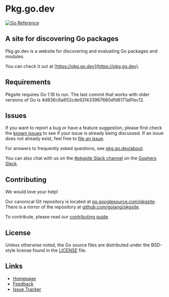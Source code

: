 # Pkg.go.dev

[![Go Reference](https://pkg.go.dev/badge/golang.org/x/pkgsite.svg)](https://pkg.go.dev/golang.org/x/pkgsite)

## A site for discovering Go packages

Pkg.go.dev is a website for discovering and evaluating Go packages and modules.

You can check it out at [https://pkg.go.dev](https://pkg.go.dev).

## Requirements

Pkgsite requires Go 1.18 to run. The last commit that works with older versions
of Go is 4d836c6a652cde92f433967680dfd6171a91ec12.

## Issues

If you want to report a bug or have a feature suggestion, please first check
the [known issues](https://github.com/golang/go/labels/pkgsite) to see if your
issue is already being discussed. If an issue does not already exist, feel free
to [file an issue](https://golang.org/s/pkgsite-feedback).

For answers to frequently asked questions, see [pkg.go.dev/about](https://pkg.go.dev/about).

You can also chat with us on the
[#pkgsite Slack channel](https://gophers.slack.com/archives/C0166L4QGJV) on the
[Gophers Slack](https://invite.slack.golangbridge.org).

## Contributing

We would love your help!

Our canonical Git repository is located at
[go.googlesource.com/pkgsite](https://go.googlesource.com/pkgsite).
There is a mirror of the repository at
[github.com/golang/pkgsite](https://github.com/golang/pkgsite).

To contribute, please read our [contributing guide](CONTRIBUTING.md).

## License

Unless otherwise noted, the Go source files are distributed under the BSD-style
license found in the [LICENSE](LICENSE) file.

## Links

- [Homepage](https://pkg.go.dev)
- [Feedback](https://golang.org/s/pkgsite-feedback)
- [Issue Tracker](https://golang.org/s/pkgsite-issues)
